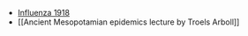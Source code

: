 - [Influenza 1918](https://www.reddit.com/r/pics/comments/p06q7s/from_1918_over_100_years_ago_they_figured_this_out/)
- [[Ancient Mesopotamian epidemics lecture by Troels Arboll]]